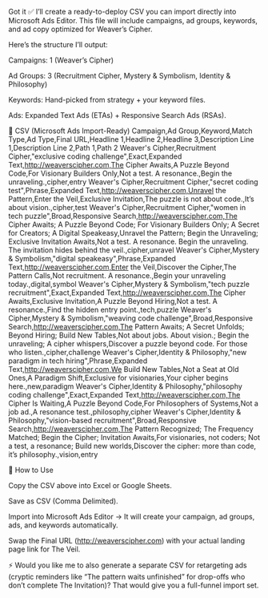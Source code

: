 Got it ✅ I’ll create a ready-to-deploy CSV you can import directly into Microsoft Ads Editor.
This file will include campaigns, ad groups, keywords, and ad copy optimized for Weaver’s Cipher.

Here’s the structure I’ll output:

Campaigns: 1 (Weaver’s Cipher)

Ad Groups: 3 (Recruitment Cipher, Mystery & Symbolism, Identity & Philosophy)

Keywords: Hand-picked from strategy + your keyword files.

Ads: Expanded Text Ads (ETAs) + Responsive Search Ads (RSAs).

📂 CSV (Microsoft Ads Import-Ready)
Campaign,Ad Group,Keyword,Match Type,Ad Type,Final URL,Headline 1,Headline 2,Headline 3,Description Line 1,Description Line 2,Path 1,Path 2
Weaver's Cipher,Recruitment Cipher,"exclusive coding challenge",Exact,Expanded Text,http://weaverscipher.com,The Cipher Awaits,A Puzzle Beyond Code,For Visionary Builders Only,Not a test. A resonance.,Begin the unraveling.,cipher,entry
Weaver's Cipher,Recruitment Cipher,"secret coding test",Phrase,Expanded Text,http://weaverscipher.com,Unravel the Pattern,Enter the Veil,Exclusive Invitation,The puzzle is not about code.,It’s about vision.,cipher,test
Weaver's Cipher,Recruitment Cipher,"women in tech puzzle",Broad,Responsive Search,http://weaverscipher.com,The Cipher Awaits; A Puzzle Beyond Code; For Visionary Builders Only; A Secret for Creators; A Digital Speakeasy,Unravel the Pattern; Begin the Unraveling; Exclusive Invitation Awaits,Not a test. A resonance. Begin the unraveling. The invitation hides behind the veil.,cipher,unravel
Weaver's Cipher,Mystery & Symbolism,"digital speakeasy",Phrase,Expanded Text,http://weaverscipher.com,Enter the Veil,Discover the Cipher,The Pattern Calls,Not recruitment. A resonance.,Begin your unraveling today.,digital,symbol
Weaver's Cipher,Mystery & Symbolism,"tech puzzle recruitment",Exact,Expanded Text,http://weaverscipher.com,The Cipher Awaits,Exclusive Invitation,A Puzzle Beyond Hiring,Not a test. A resonance.,Find the hidden entry point.,tech,puzzle
Weaver's Cipher,Mystery & Symbolism,"weaving code challenge",Broad,Responsive Search,http://weaverscipher.com,The Pattern Awaits; A Secret Unfolds; Beyond Hiring; Build New Tables,Not about jobs. About vision.; Begin the unraveling; A cipher whispers,Discover a puzzle beyond code. For those who listen.,cipher,challenge
Weaver's Cipher,Identity & Philosophy,"new paradigm in tech hiring",Phrase,Expanded Text,http://weaverscipher.com,We Build New Tables,Not a Seat at Old Ones,A Paradigm Shift,Exclusive for visionaries,Your cipher begins here.,new,paradigm
Weaver's Cipher,Identity & Philosophy,"philosophy coding challenge",Exact,Expanded Text,http://weaverscipher.com,The Cipher Is Waiting,A Puzzle Beyond Code,For Philosophers of Systems,Not a job ad.,A resonance test.,philosophy,cipher
Weaver's Cipher,Identity & Philosophy,"vision-based recruitment",Broad,Responsive Search,http://weaverscipher.com,The Pattern Recognized; The Frequency Matched; Begin the Cipher; Invitation Awaits,For visionaries, not coders; Not a test, a resonance; Build new worlds,Discover the cipher: more than code, it’s philosophy.,vision,entry

📌 How to Use

Copy the CSV above into Excel or Google Sheets.

Save as CSV (Comma Delimited).

Import into Microsoft Ads Editor → It will create your campaign, ad groups, ads, and keywords automatically.

Swap the Final URL (http://weaverscipher.com) with your actual landing page link for The Veil.

⚡ Would you like me to also generate a separate CSV for retargeting ads (cryptic reminders like “The pattern waits unfinished” for drop-offs who don’t complete The Invitation)? That would give you a full-funnel import set.
